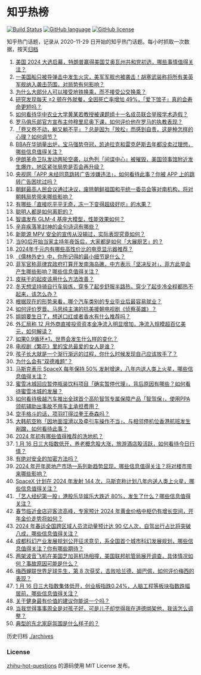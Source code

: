 # 知乎热榜
[![Build Status](https://github.com/ToWeLong/zhihu-hot-questions/workflows/CI/badge.svg)](https://github.com/ToWeLong/zhihu-hot-questions/actions)
[![GitHub language](https://img.shields.io/badge/language-golang-orange.svg)](https://golang.org/)
[![GitHub license](https://img.shields.io/github/license/ToWeLong/zhihu-hot-questions)](https://github.com/ToWeLong/zhihu-hot-questions/blob/main/LICENSE)

知乎热门话题，记录从 2020-11-29 日开始的知乎热门话题。每小时抓取一次数据，按天[归档](./archives)

<!-- BEGIN -->

1. [美国 2024 大选启幕，特朗普赢得美国艾奥瓦州共和党初选，哪些事情值得关注？](https://www.zhihu.com/question/639708709)
1. [一美国船只被导弹击中发生火灾，美军军舰也被袭击！胡塞武装称将所有美英军舰纳入袭击范围，对局势有何影响？](https://www.zhihu.com/question/639708610)
1. [为什么大部分人可以接受地铁换乘，而不接受公交换乘？](https://www.zhihu.com/question/639526553)
1. [研究发现每天 ≥2 顿在外就餐，全因死亡率增加 49%，「爱下馆子」真的会寿命更短吗？](https://www.zhihu.com/question/639061507)
1. [如何看待华中农业大学黄某若教授被课题组十一名成员联合举报学术造假？](https://www.zhihu.com/question/639775801)
1. [罗马俱乐部官方宣布主帅穆里尼奥下课，如何评价他在罗马的执教表现？](https://www.zhihu.com/question/639775916)
1. [「卷又卷不动，躺又躺不平」？总是因为「放松」而感到自责，这是种怎样的心理？如何调节？](https://www.zhihu.com/question/633249712)
1. [BBA在华销量出炉，宝马强势夺冠，凯迪拉克和雷克萨斯去年都没卖过理想，哪些信息值得关注？](https://www.zhihu.com/question/639708606)
1. [伊朗革命卫队发动两轮空袭，以色列「间谍中心」被摧毁，美国领事馆附近发生爆炸，地区紧张局势是否会再升级？](https://www.zhihu.com/question/639715645)
1. [央视网「APP 未经同意跳转广告涉嫌违法」，如何看待此事？你被 APP 上的跳转广告困扰过吗？](https://www.zhihu.com/question/639725110)
1. [朝鲜最高人民会议通过决议，废除朝鲜祖国和平统一委员会等对南机构，将对朝韩局势带来哪些影响？](https://www.zhihu.com/question/639705583)
1. [有哪些「直接吃平平无奇，冻一下变得超级好吃」的水果？](https://www.zhihu.com/question/638878211)
1. [聪明人都是如何离职的？](https://www.zhihu.com/question/639589990)
1. [智谱发布 GLM-4 基座大模型，性能效果如何？](https://www.zhihu.com/question/639753877)
1. [辛弃疾落笔封神的金句诗词有哪些？](https://www.zhihu.com/question/639683036)
1. [新能源 MPV 安全的宣传从没输过，实际表现究竟如何？](https://www.zhihu.com/question/639755573)
1. [当90后开始当家主持年夜饭后，大家都是如何「大展厨艺」的？](https://www.zhihu.com/question/639760143)
1. [2024年千元内有哪些高性价比的电竞显示器推荐？](https://www.zhihu.com/question/637078953)
1. [《儒林外史》中，你所记得的最小细节是什么？](https://www.zhihu.com/question/639045237)
1. [菲军官称菲律宾政府打算开发南海岛礁，中方表示「坚决反对」，菲方此举会产生哪些影响？哪些信息值得关注？](https://www.zhihu.com/question/639773199)
1. [皮肤干的起皮该用什么方法改善？](https://www.zhihu.com/question/629664347)
1. [冬天想坚持骑自行车锻炼，穿多了起步舒服半路热，穿少了起步冷全程都热不起来，该怎么办？](https://www.zhihu.com/question/639348529)
1. [根据现在的形势来看，哪个汽车类别的专业毕业后最容易就业？](https://www.zhihu.com/question/625428250)
1. [如何评价罗晋、马思纯主演的抗美援朝电视剧《侦察英雄》？](https://www.zhihu.com/question/638781781)
1. [姐姐要生日了，想送口红或者香水有什么推荐吗？](https://www.zhihu.com/question/635284561)
1. [外汇局称 12 月外商直接投资资本金净流入明显增加，净流入规模超百亿美元，如何解读？](https://www.zhihu.com/question/639603222)
1. [如果0.9循环≠1，世界会发生什么样的变化？](https://www.zhihu.com/question/639583105)
1. [电视剧《繁花》里的宝总最爱的女人是谁？](https://www.zhihu.com/question/638339582)
1. [孩子长大就是一个渐行渐远的过程，你什么时候发现自己应该放手了？](https://www.zhihu.com/question/637663209)
1. [为什么会有“双德难题”？](https://www.zhihu.com/question/24580349)
1. [马斯克表示 SpaceX 每年保持 50% 发射增速，八年内送人类上火星，哪些信息值得关注？](https://www.zhihu.com/question/639667517)
1. [蜜雪冰城回应暂停瓶装饮料项目「确实暂停代理」，背后原因有哪些？如何看待蜜雪冰城的发展？](https://www.zhihu.com/question/639716297)
1. [如何看待极越汽车推出全球首个高阶智驾专属保障产品「智驾保」，使用PPA领航辅助出事故不用车主承担费用？](https://www.zhihu.com/question/639586934)
1. [空手格斗的话，项羽打得过拳王泰森吗？](https://www.zhihu.com/question/637239215)
1. [大韩航空称「因地面湿滑以及牵引车操作不当」，与相邻停机位香港航班发生剐蹭，如何看待此事？](https://www.zhihu.com/question/639823757)
1. [2024 年初有哪些值得推荐的洗地机？](https://www.zhihu.com/question/636907458)
1. [1 月 16 日三大指数低开，养老概念股大涨，旅游酒店股活跃，如何看待今日行情？](https://www.zhihu.com/question/639713215)
1. [有绝对安全的加密方法吗？](https://www.zhihu.com/question/623586217)
1. [2024 年开年房地产市场一系列新趋势显现，哪些信息值得关注？将对楼市带来哪些影响？](https://www.zhihu.com/question/639761156)
1. [SpaceX 计划在 2024 年发射 144 次，马斯克称计划八年内送人类上火星，哪些信息值得关注？](https://www.zhihu.com/question/639708589)
1. [「艺人经纪第一股」港股乐华娱乐大跌近 80%，发生了什么？哪些信息值得关注？](https://www.zhihu.com/question/639738459)
1. [春节临近金店迎客流高峰，专家预计 2024 年黄金价格中枢仍有增长空间，开年金价走势将如何？](https://www.zhihu.com/question/639716317)
1. [2024 年春运全国跨区域人员流动量预计达 90 亿人次，自驾出行占比将突破八成，哪些信息值得关注？](https://www.zhihu.com/question/639761319)
1. [成都科幻产业发展规划公开征求意见，系全国首个城市科幻发展规划，哪些信息值得关注？你有哪些期待？](https://www.zhihu.com/question/639608252)
1. [两架波音飞机在美国芝加哥机场相撞，美国联邦航管局展开调查，具体情况如何？事故原因可能是什么？](https://www.zhihu.com/question/639705980)
1. [梅西蝉联世界足球先生，第 8 次获奖，击败哈兰德、姆巴佩，如何评价梅西的表现？](https://www.zhihu.com/question/639703952)
1. [1 月 16 日三大指数集体低开，创业板指跌0.24%，人脑工程等板块指数跌幅居前，哪些信息值得关注？](https://www.zhihu.com/question/639709529)
1. [关于健身最有价值的建议你能说一个吗？](https://www.zhihu.com/question/639588469)
1. [当我觉得事事周全是对孩子好，可是儿子却觉得我在道德绑架他，我该怎么调整？](https://www.zhihu.com/question/639158676)
1. [典型的东北家庭氛围是什么样子的？](https://www.zhihu.com/question/406324383)

<!-- END -->

历史归档 [./archives](./archives)


### License
[zhihu-hot-questions](https://github.com/towelong/zhihu-hot-questions) 的源码使用 MIT License 发布。